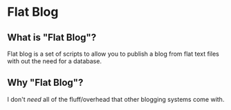 Flat Blog
=========

What is "Flat Blog"?
--------------------
Flat blog is a set of scripts to allow you to publish a blog from flat text files with out the need for a database.

Why "Flat Blog"?
----------------
I don't *need* all of the fluff/overhead that other blogging systems come with.
